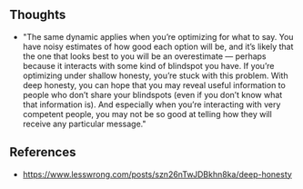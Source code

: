 
## Thoughts

- "The same dynamic applies when you’re optimizing for what to say. You have noisy estimates of how good each option will be, and it’s likely that the one that looks best to you will be an overestimate — perhaps because it interacts with some kind of blindspot you have.  If you’re optimizing under shallow honesty, you’re stuck with this problem. With deep honesty, you can hope that you may reveal useful information to people who don’t share your blindspots (even if you don’t know what that information is). And especially when you’re interacting with very competent people, you may not be so good at telling how they will receive any particular message."

## References

- https://www.lesswrong.com/posts/szn26nTwJDBkhn8ka/deep-honesty